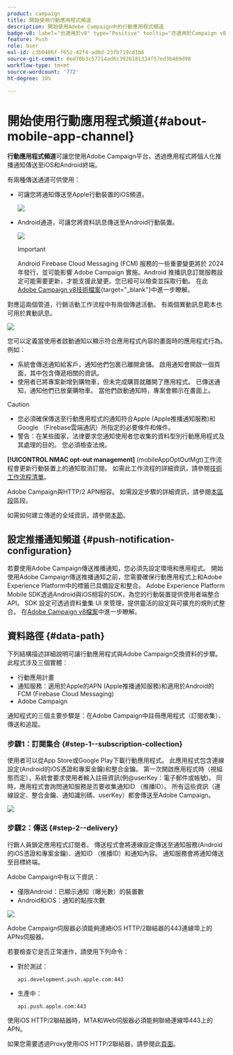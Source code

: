 ```yaml
---
product: campaign
title: 開始使用行動應用程式頻道
description: 開始使用Adobe Campaign中的行動應用程式頻道
badge-v8: label="也適用於v8" type="Positive" tooltip="亦適用於Campaign v8"
feature: Push
role: User
exl-id: c3b0406f-f652-42f4-ad0d-23fb719cd1b6
source-git-commit: 0ed70b3c57714ad6c3926181334f57ed3b409d98
workflow-type: tm+mt
source-wordcount: '772'
ht-degree: 10%

---
```


# 開始使用行動應用程式頻道{#about-mobile-app-channel}

**行動應用程式頻道**&#x200B;可讓您使用Adobe Campaign平台，透過應用程式將個人化推播通知傳送至iOS和Android終端。

有兩種傳送通道可供使用：

* 可讓您將通知傳送至Apple行動裝置的iOS頻道。

  ![](assets/nmac_intro_2.png)

* Android通道，可讓您將資料訊息傳送至Android行動裝置。

  ![](assets/nmac_intro_1.png)

  >[!IMPORTANT]
  >
  >Android Firebase Cloud Messaging (FCM) 服務的一些重要變更將於 2024 年發行，並可能影響 Adobe Campaign 實施。Android 推播訊息訂閱服務設定可能需要更新，才能支援此變更。您已經可以檢查並採取行動。 在此[Adobe Campaign v8技術檔案](https://experienceleague.adobe.com/docs/campaign/technotes-ac/tn-new/push-technote.html?lang=zh-Hant){target="_blank"}中進一步瞭解。

對應這兩個管道，行銷活動工作流程中有兩個傳遞活動。 有兩個異動訊息範本也可用於異動訊息。

![](assets/nmac_intro_3.png)


您可以定義當使用者啟動通知以顯示符合應用程式內容的畫面時的應用程式行為。 例如：

* 系統會傳送通知給客戶，通知他們包裹已離開倉儲。 啟用通知會開啟一個頁面，其中包含傳遞相關的資訊。
* 使用者已將專案新增到購物車，但未完成購買就離開了應用程式。 已傳送通知，通知他們已放棄購物車。 當他們啟動通知時，專案會顯示在畫面上。

>[!CAUTION]
>
>* 您必須確保傳送至行動應用程式的通知符合Apple (Apple推播通知服務)和Google （Firebase雲端通訊）所指定的必要條件和條件。
>* 警告：在某些國家，法律要求您通知使用者您收集的資料型別行動應用程式及其處理的目的。 您必須檢查法規。

**[!UICONTROL NMAC opt-out management]** (mobileAppOptOutMgt)工作流程會更新行動裝置上的通知取消訂閱。 如需此工作流程的詳細資訊，請參閱[技術工作流程清單](../../workflow/using/about-technical-workflows.md)。

Adobe Campaign與HTTP/2 APN相容。 如需設定步驟的詳細資訊，請參閱[本區段](configuring-the-mobile-application.md)區段。

如需如何建立傳遞的全域資訊，請參閱[本節](steps-about-delivery-creation-steps.md)。


## 設定推播通知頻道 {#push-notification-configuration}

若要使用Adobe Campaign傳送推播通知，您必須先設定環境和應用程式。 開始使用Adobe Campaign傳送推播通知之前，您需要確保行動應用程式上和Adobe Experience Platform中的標籤已具備設定和整合。 Adobe Experience Platform Mobile SDK透過Android與iOS相容的SDK，為您的行動裝置提供使用者端整合API。 SDK 設定可透過資料彙集 UI 來管理，提供靈活的設定與可擴充的規則式整合。 在[Adobe Campaign v8檔案](https://experienceleague.adobe.com/zh-hant/docs/campaign/campaign-v8/send/push/push-settings)中進一步瞭解。


## 資料路徑 {#data-path}

下列結構描述詳細說明可讓行動應用程式與Adobe Campaign交換資料的步驟。 此程式涉及三個實體：

* 行動應用計畫
* 通知服務：適用於Apple的APN (Apple推播通知服務)和適用於Android的FCM (Firebase Cloud Messaging)
* Adobe Campaign

通知程式的三個主要步驟是：在Adobe Campaign中註冊應用程式（訂閱收集）、傳送和追蹤。

### 步驟1：訂閱集合 {#step-1--subscription-collection}

使用者可以從App Store或Google Play下載行動應用程式。 此應用程式包含連線設定(Android的iOS憑證和專案金鑰)和整合金鑰。 第一次開啟應用程式時（視組態而定），系統會要求使用者輸入註冊資訊(例@userKey：電子郵件或帳號)。 同時，應用程式會詢問通知服務是否要收集通知ID （推播ID）。 所有這些資訊（連線設定、整合金鑰、通知識別碼、userKey）都會傳送至Adobe Campaign。

![](assets/nmac_register_view.png)

### 步驟2：傳送 {#step-2--delivery}

行銷人員鎖定應用程式訂閱者。 傳送程式會將連線設定傳送至通知服務(Android的iOS憑證和專案金鑰)、通知ID （推播ID）和通知內容。 通知服務會將通知傳送至目標終端。

Adobe Campaign中有以下資訊：

* 僅限Android：已顯示通知（曝光數）的裝置數
* Android和iOS：通知的點按次數

![](assets/nmac_delivery_view.png)

Adobe Campaign伺服器必須能夠連絡iOS HTTP/2聯結器的443連線埠上的APNs伺服器。

若要檢查它是否正常運作，請使用下列命令：

* 對於測試：

  ```
  api.development.push.apple.com:443
  ```

* 生產中：

  ```
  api.push.apple.com:443
  ```

使用iOS HTTP/2聯結器時，MTA和Web伺服器必須能夠聯絡連線埠443上的APN。

如果您需要透過Proxy使用iOS HTTP/2聯結器，請參閱此[頁面](../../installation/using/file-res-management.md#proxy-connection-configuration)。
